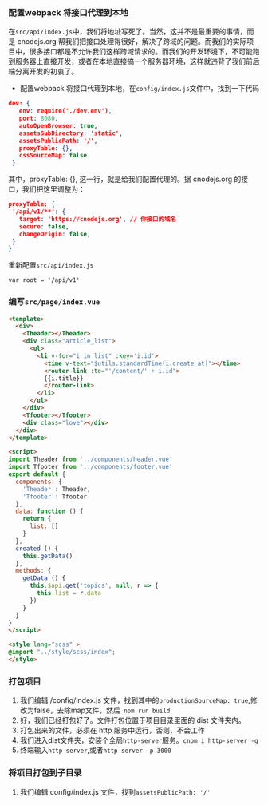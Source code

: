 ### 配置webpack 将接口代理到本地
在`src/api/index.js`中，我们将地址写死了。当然，这并不是最重要的事情，而是 cnodejs.org 帮我们把接口处理得很好，解决了跨域的问题。而我们的实际项目中，很多接口都是不允许我们这样跨域请求的。而我们的开发环境下，不可能跑到服务器上直接开发，或者在本地直接搞一个服务器环境，这样就违背了我们前后端分离开发的初衷了。
 - 配置webpack 将接口代理到本地，在`config/index.js`文件中，找到一下代码
 
 ```json
 dev: {
    env: require('./dev.env'),
    port: 8080,
    autoOpenBrowser: true,
    assetsSubDirectory: 'static',
    assetsPublicPath: '/',
    proxyTable: {},
    cssSourceMap: false
  }
 ```
 其中，proxyTable: {}, 这一行，就是给我们配置代理的。据 cnodejs.org 的接口，我们把这里调整为：
 ```json
 proxyTable: {
  '/api/v1/**': {
    target: 'https://cnodejs.org', // 你接口的域名
    secure: false,
    changeOrigin: false,
  }
}
 ```
 重新配置`src/api/index.js`
 ```
 var root = '/api/v1'
 ```

### 编写`src/page/index.vue`

```html
<template>
  <div>
    <Theader></Theader>
    <div class="article_list">
      <ul>
        <li v-for="i in list" :key='i.id'>
          <time v-text="$utils.standardTime(i.create_at)"></time>
          <router-link :to="'/content/' + i.id">
          {{i.title}}
          </router-link>
        </li>
      </ul>
    </div>
    <Tfooter></Tfooter>
    <div class="love"></div>
  </div>
</template>

<script>
import Theader from '../components/header.vue'
import Tfooter from '../components/footer.vue'
export default {
  components: {
    'Theader': Theader,
    'Tfooter': Tfooter
  },
  data: function () {
    return {
      list: []
    }
  },
  created () {
    this.getData()
  },
  methods: {
    getData () {
      this.$api.get('topics', null, r => {
        this.list = r.data
      })
    }
  }
}
</script>

<style lang="scss" >
@import "../style/scss/index";
</style>
```

### 打包项目 
1.  我们编辑 /config/index.js 文件，找到其中的`productionSourceMap: true`,修改为false，去除map文件，然后` npm run build`
2.  好，我们已经打包好了。文件打包位置于项目目录里面的 dist 文件夹内。
3.  打包出来的文件，必须在 http 服务中运行，否则，不会工作
4.  我们进入dist文件夹，安装个全局`http-server`服务。`cnpm i http-server -g`
5.  终端输入`http-server`,或者`http-server -p 3000`

### 将项目打包到子目录
1. 我们编辑 config/index.js 文件，找到`assetsPublicPath: '/'`



 
 